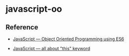 # javascript-oo


## Reference
- [JavaScript — Object Oriented Programming using ES6](https://codeburst.io/javascript-object-oriented-programming-using-es6-3cd2ac7fbbd8)

- [JavaScript — all about "this" keyword](https://codeburst.io/all-about-this-and-new-keywords-in-javascript-38039f71780c)